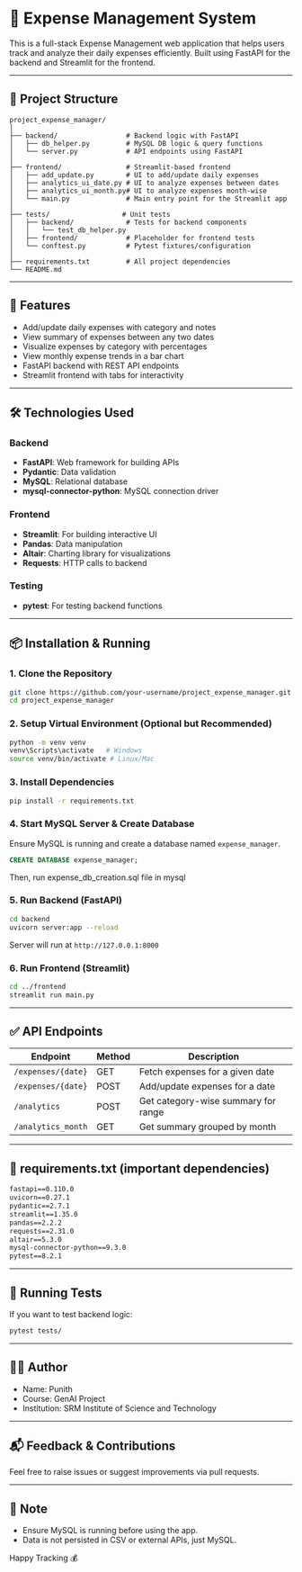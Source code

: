 # 💸 Expense Management System

This is a full-stack Expense Management web application that helps users track and analyze their daily expenses efficiently. Built using FastAPI for the backend and Streamlit for the frontend.

---

## 📁 Project Structure

```
project_expense_manager/
│
├── backend/                 # Backend logic with FastAPI
│   ├── db_helper.py         # MySQL DB logic & query functions
│   └── server.py            # API endpoints using FastAPI
│
├── frontend/                # Streamlit-based frontend
│   ├── add_update.py        # UI to add/update daily expenses
│   ├── analytics_ui_date.py # UI to analyze expenses between dates
│   ├── analytics_ui_month.py# UI to analyze expenses month-wise
│   └── main.py              # Main entry point for the Streamlit app
│
├── tests/                  # Unit tests
│   ├── backend/             # Tests for backend components
│   │   └── test_db_helper.py
│   ├── frontend/            # Placeholder for frontend tests
│   └── conftest.py          # Pytest fixtures/configuration
│
├── requirements.txt         # All project dependencies
└── README.md
```

---

## 🚀 Features

* Add/update daily expenses with category and notes
* View summary of expenses between any two dates
* Visualize expenses by category with percentages
* View monthly expense trends in a bar chart
* FastAPI backend with REST API endpoints
* Streamlit frontend with tabs for interactivity

---

## 🛠️ Technologies Used

### Backend

* **FastAPI**: Web framework for building APIs
* **Pydantic**: Data validation
* **MySQL**: Relational database
* **mysql-connector-python**: MySQL connection driver

### Frontend

* **Streamlit**: For building interactive UI
* **Pandas**: Data manipulation
* **Altair**: Charting library for visualizations
* **Requests**: HTTP calls to backend

### Testing

* **pytest**: For testing backend functions

---

## 📦 Installation & Running

### 1. Clone the Repository

```bash
git clone https://github.com/your-username/project_expense_manager.git
cd project_expense_manager
```

### 2. Setup Virtual Environment (Optional but Recommended)

```bash
python -m venv venv
venv\Scripts\activate   # Windows
source venv/bin/activate # Linux/Mac
```

### 3. Install Dependencies

```bash
pip install -r requirements.txt
```

### 4. Start MySQL Server & Create Database

Ensure MySQL is running and create a database named `expense_manager`.

```sql
CREATE DATABASE expense_manager;
```

Then, run expense_db_creation.sql file in mysql



### 5. Run Backend (FastAPI)

```bash
cd backend
uvicorn server:app --reload
```

Server will run at `http://127.0.0.1:8000`

### 6. Run Frontend (Streamlit)

```bash
cd ../frontend
streamlit run main.py
```

---

## ✅ API Endpoints

| Endpoint           | Method | Description                         |
| ------------------ | ------ | ----------------------------------- |
| `/expenses/{date}` | GET    | Fetch expenses for a given date     |
| `/expenses/{date}` | POST   | Add/update expenses for a date      |
| `/analytics`       | POST   | Get category-wise summary for range |
| `/analytics_month` | GET    | Get summary grouped by month        |

---

## 📄 requirements.txt (important dependencies)

```txt
fastapi==0.110.0
uvicorn==0.27.1
pydantic==2.7.1
streamlit==1.35.0
pandas==2.2.2
requests==2.31.0
altair==5.3.0
mysql-connector-python==9.3.0
pytest==8.2.1
```

---

## 🧪 Running Tests

If you want to test backend logic:

```bash
pytest tests/
```

---

## 👨‍💼 Author

* Name: Punith
* Course: GenAI Project
* Institution: SRM Institute of Science and Technology

---

## 📬 Feedback & Contributions

Feel free to raise issues or suggest improvements via pull requests.

---

## 📌 Note

* Ensure MySQL is running before using the app.
* Data is not persisted in CSV or external APIs, just MySQL.

Happy Tracking 💰
